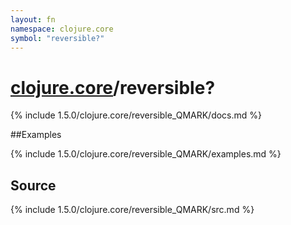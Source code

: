 ```yaml
---
layout: fn
namespace: clojure.core
symbol: "reversible?"
---
```


# [clojure.core](../)/reversible?

{% include 1.5.0/clojure.core/reversible_QMARK/docs.md %}

##Examples

{% include 1.5.0/clojure.core/reversible_QMARK/examples.md %}
## Source
{% include 1.5.0/clojure.core/reversible_QMARK/src.md %}

